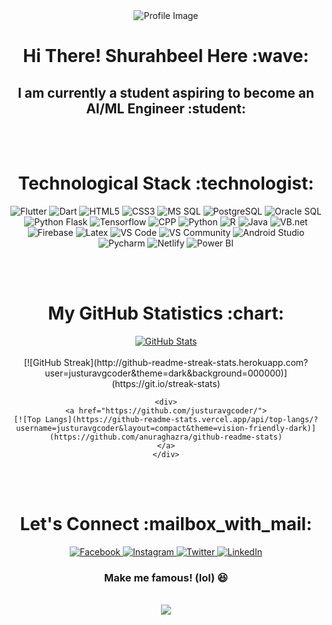 <div align="center">
  <img src="https://github.com/justuravgcoder/PowerBI-Dashboard/assets/108054504/09871569-eb0e-4cfb-8eca-a12e00743c85" alt="Profile Image">
  <h1>Hi There! Shurahbeel Here :wave:</h1>
  <h2>I am currently a student aspiring to become an AI/ML Engineer :student:</h2>
  <br>
  <br>
  <h1>Technological Stack :technologist:</h1>
  <p>
    <img src="https://img.shields.io/badge/Flutter-%2302569B.svg?style=for-the-badge&logo=Flutter&logoColor=white" alt="Flutter">
    <img src="https://img.shields.io/badge/css3-%231572B6.svg?style=for-the-badge&logo=css3&logoColor=white" alt="Dart">
    <img src="https://img.shields.io/badge/html5-%23E34F26.svg?style=for-the-badge&logo=html5&logoColor=white" alt="HTML5">
    <img src="https://img.shields.io/badge/css3-%231572B6.svg?style=for-the-badge&logo=css3&logoColor=white" alt="CSS3">
    <img src="https://img.shields.io/badge/Microsoft%20SQL%20Server-CC2927?style=for-the-badge&logo=microsoft%20sql%20server&logoColor=white" alt="MS SQL">
    <img src="https://img.shields.io/badge/postgres-%23316192.svg?style=for-the-badge&logo=postgresql&logoColor=white" alt="PostgreSQL">
    <img src="https://img.shields.io/badge/Oracle-F80000?style=for-the-badge&logo=oracle&logoColor=white" alt="Oracle SQL">
    <img src="https://img.shields.io/badge/flask-%23000.svg?style=for-the-badge&logo=flask&logoColor=white" alt="Python Flask">
    <img src="https://img.shields.io/badge/TensorFlow-%23FF6F00.svg?style=for-the-badge&logo=TensorFlow&logoColor=white" alt="Tensorflow">
    <img src="https://img.shields.io/badge/c++-%2300599C.svg?style=for-the-badge&logo=c%2B%2B&logoColor=white" alt="CPP">
    <img src="https://img.shields.io/badge/python-3670A0?style=for-the-badge&logo=python&logoColor=ffdd54" alt="Python">
    <img src="https://img.shields.io/badge/r-%23276DC3.svg?style=for-the-badge&logo=r&logoColor=white" alt="R">
    <img src="https://img.shields.io/badge/java-%23ED8B00.svg?style=for-the-badge&logo=openjdk&logoColor=white" alt="Java">
    <img src="https://img.shields.io/badge/.NET-5C2D91?style=for-the-badge&logo=.net&logoColor=white" alt="VB.net">
    <img src="https://img.shields.io/badge/Firebase-039BE5?style=for-the-badge&logo=Firebase&logoColor=white" alt="Firebase">
    <img src="https://img.shields.io/badge/latex-%23008080.svg?style=for-the-badge&logo=latex&logoColor=white" alt="Latex">
    <img src="https://img.shields.io/badge/Visual%20Studio-5C2D91.svg?style=for-the-badge&logo=visual-studio&logoColor=white" alt="VS Code">
    <img src="https://img.shields.io/badge/Visual%20Studio%20Code-0078d7.svg?style=for-the-badge&logo=visual-studio-code&logoColor=white" alt="VS Community">
    <img src="https://img.shields.io/badge/Android%20Studio-3DDC84.svg?style=for-the-badge&logo=android-studio&logoColor=white" alt="Android Studio">
    <img src="https://img.shields.io/badge/pycharm-143?style=for-the-badge&logo=pycharm&logoColor=black&color=black&labelColor=green" alt="Pycharm">
    <img src="https://img.shields.io/badge/netlify-%23000000.svg?style=for-the-badge&logo=netlify&logoColor=#00C7B7" alt="Netlify">
    <img src="https://img.shields.io/badge/power_bi-F2C811?style=for-the-badge&logo=powerbi&logoColor=black" alt="Power BI">
  </p>
    <br>
  <br>
   <h1>My GitHub Statistics :chart:</h1>
  <div>
    <a href="https://github.com/justuravgcoder/">
      <img src="https://github-readme-stats.vercel.app/api?username=justuravgcoder" alt="GitHub Stats">
    </a>
    <br>
    <br>
    [![GitHub Streak](http://github-readme-streak-stats.herokuapp.com?user=justuravgcoder&theme=dark&background=000000)](https://git.io/streak-stats)


    <div>
    <a href="https://github.com/justuravgcoder/">
    [![Top Langs](https://github-readme-stats.vercel.app/api/top-langs/?username=justuravgcoder&layout=compact&theme=vision-friendly-dark)](https://github.com/anuraghazra/github-readme-stats)
    </a>
    </div>
  </div>
<br>
<br>
  <h1>Let's Connect :mailbox_with_mail:</h1>
  <p>
    <!-- Social Media Icons -->
    <a href="https://www.facebook.com/profile.php?id=100008757842983">
      <img src="https://img.shields.io/badge/facebook-%231877F2.svg?style=for-the-badge&logo=facebook&logoColor=white" alt="Facebook">
    </a>
    <a href="https://www.instagram.com/shurahbeel_peerzada/">
      <img src="https://img.shields.io/badge/instagram-%23E4405F.svg?style=for-the-badge&logo=instagram&logoColor=white" alt="Instagram">
    </a>
    <a href="https://twitter.com/yourusername">
      <img src="https://img.shields.io/badge/twitter-%231DA1F2.svg?style=for-the-badge&logo=twitter&logoColor=white" alt="Twitter">
    </a>
    <a href="https://www.linkedin.com/in/shurahbeel-peerzada-69676424b/">
      <img src="https://img.shields.io/badge/linkedin-%230077B5.svg?style=for-the-badge&logo=linkedin&logoColor=white" alt="LinkedIn">
    </a>
  </p>
  <div>
 <h3> Make me famous! (lol) 😆</h3><br>
  <img src="https://profile-counter.glitch.me/justuravgcoder/count.svg" />
  </div>
</div>
</div>


